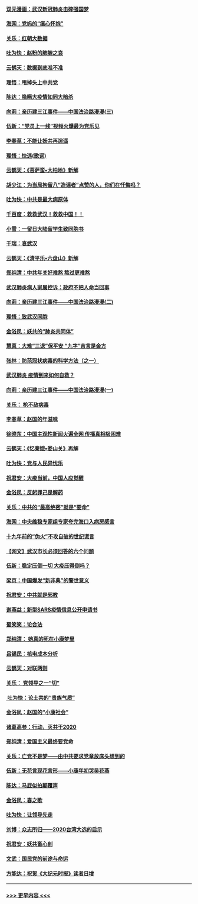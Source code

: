 #### [双元漫画：武汉新冠肺炎击碎强国梦](../pages/nsc993/n11843320.md?t=02050633) 
#### [海网：党妈的“瘟心怀抱”](../pages/nsc993/n11840740.md?t=02050633) 
#### [关乐：红朝大数据](../pages/nsc993/n11840675.md?t=02050633) 
#### [吐为快：赵粉的肺腑之哀](../pages/nsc993/n11840618.md?t=02050633) 
#### [云鹤天：数据到底准不准](../pages/nsc993/n11840325.md?t=02050633) 
#### [理悟：甩掉头上中共党](../pages/nsc993/n11838826.md?t=02050633) 
#### [陈达：隐瞒大疫情如同大暗杀](../pages/nsc993/n11838771.md?t=02050633) 
#### [向莉：亲历建三江事件——中国法治路漫漫(三)](../pages/nsc993/n11831825.md?t=02050633) 
#### [伍新：“党员上一线”视频火爆最为党乐见](../pages/nsc993/n11838200.md?t=02050633) 
#### [李春草：不能让妖共再逍遥](../pages/nsc993/n11838102.md?t=02050633) 
#### [理悟：快逃(歌词)](../pages/nsc993/n11838083.md?t=02050633) 
#### [云鹤天：《菩萨蛮▪大柏地》新解](../pages/nsc993/n11838059.md?t=02050633) 
#### [胡少江：为当局拘留八“造谣者”点赞的人，你们在忏悔吗？](../pages/nsc993/n11836801.md?t=02050633) 
#### [吐为快：中共是最大病原体](../pages/nsc993/n11836748.md?t=02050633) 
#### [千百度：救救武汉！救救中国！！](../pages/nsc993/n11836145.md?t=02050633) 
#### [小雪：一留日大陆留学生致同胞书](../pages/nsc993/n11834624.md?t=02050633) 
#### [千瑞：哀武汉](../pages/nsc993/n11833647.md?t=02050633) 
#### [云鹤天：《清平乐▪六盘山》新解](../pages/nsc993/n11833611.md?t=02050633) 
#### [郑纯清：中共年关好难熬 熬过更难熬](../pages/nsc993/n11833489.md?t=02050633) 
#### [武汉肺炎病人家属控诉：政府不把人命当回事](../pages/nsc993/n11833205.md?t=02050633) 
#### [向莉：亲历建三江事件——中国法治路漫漫(二)](../pages/nsc993/n11829102.md?t=02050633) 
#### [理悟：致武汉同胞](../pages/nsc993/n11831522.md?t=02050633) 
#### [金浴凤：妖共的“肺炎共同体”](../pages/nsc993/n11829448.md?t=02050633) 
#### [慧真：大难“三退”保平安 “九字”吉言是金方](../pages/nsc993/n11829501.md?t=02050633) 
#### [张林：防范冠状病毒的科学方法（之一）](../pages/nsc993/n11828618.md?t=02050633) 
#### [武汉肺炎 疫情到来如何自救？](../pages/nsc993/n11827632.md?t=02050633) 
#### [向莉：亲历建三江事件——中国法治路漫漫(一)](../pages/nsc993/n11827190.md?t=02050633) 
#### [关乐： 枪不敌病毒](../pages/nsc993/n11826746.md?t=02050633) 
#### [李春草：赵国的年滋味](../pages/nsc993/n11826321.md?t=02050633) 
#### [徐晓东：中国主观性新闻火遍全网 传播真相极困难](../pages/nsc993/n11826508.md?t=02050633) 
#### [云鹤天：《忆秦娥▪娄山关》再解](../pages/nsc993/n11824682.md?t=02050633) 
#### [吐为快：党与人民异忧乐](../pages/nsc993/n11824660.md?t=02050633) 
#### [祝君安：大疫当前，中国人应觉醒](../pages/nsc993/n11821946.md?t=02050633) 
#### [金浴凤：反躬罪己是解药](../pages/nsc993/n11820280.md?t=02050633) 
#### [关乐：中共的“最高绝密”就是“要命”](../pages/nsc993/n11816946.md?t=02050633) 
#### [海网：中央维稳专家组专家夸完海口入病房感言](../pages/nsc993/n11815138.md?t=02050633) 
#### [十九年前的“伪火”不攻自破的世纪谎言](../pages/nsc993/n11813238.md?t=02050633) 
#### [【网文】武汉市长必须回答的六个问题](../pages/nsc993/n11813848.md?t=02050633) 
#### [伍新：稳定压倒一切 大疫压得倒吗？](../pages/nsc993/n11812634.md?t=02050633) 
#### [梁京：中国爆发“新非典”的警世意义](../pages/nsc993/n11812554.md?t=02050633) 
#### [祝君安：中共就是邪教](../pages/nsc993/n11812431.md?t=02050633) 
#### [谢燕益：新型SARS疫情信息公开申请书](../pages/nsc993/n11808840.md?t=02050633) 
#### [蜀笑笑：论合法](../pages/nsc993/n11808064.md?t=02050633) 
#### [郑纯清： 她真的死在小康梦里](../pages/nsc993/n11806623.md?t=02050633) 
#### [吕锡民：核电成本分析](../pages/nsc993/n11806284.md?t=02050633) 
#### [云鹤天：对联两则](../pages/nsc993/n11805957.md?t=02050633) 
#### [关乐： 党领导之一“切”](../pages/nsc993/n11804505.md?t=02050633) 
#### [ 吐为快：论土共的“贵族气质”](../pages/nsc993/n11804490.md?t=02050633) 
#### [金浴凤：赵国的“小康社会”](../pages/nsc993/n11804452.md?t=02050633) 
#### [诸葛高参：行动，灭共于2020](../pages/nsc993/n11804120.md?t=02050633) 
#### [郑纯清：爱国主义最终要党命](../pages/nsc993/n11802197.md?t=02050633) 
#### [关乐：亡党不是梦——由中共要求党章放床头想到的](../pages/nsc993/n11802156.md?t=02050633) 
#### [伍新：无花言现花言形——小康年初哭吴花燕](../pages/nsc993/n11800044.md?t=02050633) 
#### [陈达：马屁似拍颠覆声](../pages/nsc993/n11800010.md?t=02050633) 
#### [金浴凤：春之歌](../pages/nsc993/n11797687.md?t=02050633) 
#### [吐为快：让领导先走](../pages/nsc993/n11797512.md?t=02050633) 
#### [刘博：众志所归——2020台湾大选的启示](../pages/nsc993/n11796878.md?t=02050633) 
#### [祝君安：妖共畜心剖](../pages/nsc993/n11794273.md?t=02050633) 
#### [文武：国民党的前途与命运](../pages/nsc993/n11794198.md?t=02050633) 
#### [方能达：祝贺《大纪元时报》读者日增](../pages/nsc993/n11793807.md?t=02050633) 

----
#### [ >>> 更早内容 <<< ](../indexes/nsc993-earlier.md)
